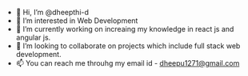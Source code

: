 - 👋 Hi, I’m @dheepthi-d
- 👀 I’m interested in Web Development
- 🌱 I’m currently working on increaing my knowledge in react js and angular js.
- 💞️ I’m looking to collaborate on projects which include full stack web development.
- 📫 You can reach me throuhg my email id - dheepu1271@gmail.com


